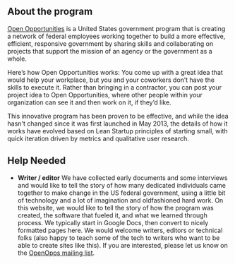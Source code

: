 ## About the program

[Open Opportunities](http://www.digitalgov.gov/join-digitalgov/open-opportunities-in-digitalgov/) is a United States government program that is creating a network of federal employees working together to build a more effective, efficient, responsive government by sharing skills and collaborating on projects that support the mission of an agency or the government as a whole.

Here’s how Open Opportunities works: You come up with a great idea that would help your workplace, but you and your coworkers don’t have the skills to execute it. Rather than bringing in a contractor, you can post your project idea to Open Opportunities, where other people within your organization can see it and then work on it, if they’d like.

This innovative program has been proven to be effective,
and while the idea hasn't changed since it was first launched in May 2013,
the details of how it works have evolved based on Lean Startup principles of
starting small, with quick iteration driven by metrics and qualitative user
research.

## Help Needed

* **Writer / editor** We have collected early documents and some interviews and would like to tell the story of how many dedicated individuals came together to make change in the US federal government, using a little bit of technology and a lot of imagination and oldfashioned hard work.  On this website, we would like to tell the story of how the program was created, the software that fueled it, and what we learned through process.  We typically start in Google Docs, then convert to nicely formatted pages here. We would welcome writers, editors or technical folks (also happy to teach some of the tech to writers who want to be able to create sites like this).  If you are interested, please let us know on the [OpenOpps mailing list](https://groups.google.com/forum/#!forum/openopps-platform).




